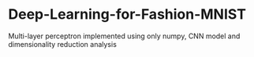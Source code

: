 # Deep-Learning-for-Fashion-MNIST
Multi-layer perceptron implemented using only numpy, CNN model and dimensionality reduction analysis
